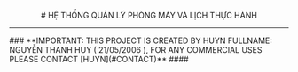<p align="center">
# HỆ THỐNG QUẢN LÝ PHÒNG MÁY VÀ LỊCH THỰC HÀNH
<hr>
### **IMPORTANT: THIS PROJECT IS CREATED BY HUYN FULLNAME: NGUYỄN THANH HUY ( 21/05/2006 ), FOR ANY COMMERCIAL USES PLEASE CONTACT [HUYN](#CONTACT)** ####
</p>
